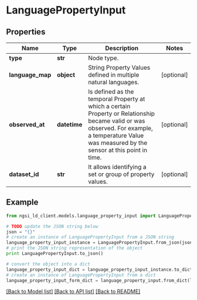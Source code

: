 # LanguagePropertyInput


## Properties
Name | Type | Description | Notes
------------ | ------------- | ------------- | -------------
**type** | **str** | Node type.  | 
**language_map** | **object** | String Property Values defined in multiple natural languages.  | [optional] 
**observed_at** | **datetime** | Is defined as the temporal Property at which a certain Property or Relationship became valid or was observed. For example, a temperature Value was measured by the sensor at this point in time.  | [optional] 
**dataset_id** | **str** | It allows identifying a set or group of property values.  | [optional] 

## Example

```python
from ngsi_ld_client.models.language_property_input import LanguagePropertyInput

# TODO update the JSON string below
json = "{}"
# create an instance of LanguagePropertyInput from a JSON string
language_property_input_instance = LanguagePropertyInput.from_json(json)
# print the JSON string representation of the object
print LanguagePropertyInput.to_json()

# convert the object into a dict
language_property_input_dict = language_property_input_instance.to_dict()
# create an instance of LanguagePropertyInput from a dict
language_property_input_form_dict = language_property_input.from_dict(language_property_input_dict)
```
[[Back to Model list]](../README.md#documentation-for-models) [[Back to API list]](../README.md#documentation-for-api-endpoints) [[Back to README]](../README.md)


